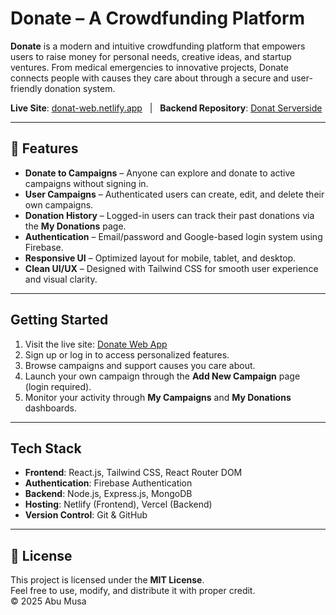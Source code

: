 #  Donate – A Crowdfunding Platform

**Donate** is a modern and intuitive crowdfunding platform that empowers users to raise money for personal needs, creative ideas, and startup ventures. From medical emergencies to innovative projects, Donate connects people with causes they care about through a secure and user-friendly donation system.

**Live Site**: [donat-web.netlify.app](https://donat-web.netlify.app/) &nbsp;&nbsp;|&nbsp;&nbsp;  **Backend Repository**: [Donat Serverside](https://github.com/abu-musa-dev/Donat-Serverside)

---

## 🚀 Features

-  **Donate to Campaigns** – Anyone can explore and donate to active campaigns without signing in.
-  **User Campaigns** – Authenticated users can create, edit, and delete their own campaigns.
-  **Donation History** – Logged-in users can track their past donations via the **My Donations** page.
- **Authentication** – Email/password and Google-based login system using Firebase.
- **Responsive UI** – Optimized layout for mobile, tablet, and desktop.
- **Clean UI/UX** – Designed with Tailwind CSS for smooth user experience and visual clarity.

---

##  Getting Started

1. Visit the live site: [Donate Web App](https://donat-web.netlify.app/)
2. Sign up or log in to access personalized features.
3. Browse campaigns and support causes you care about.
4. Launch your own campaign through the **Add New Campaign** page (login required).
5. Monitor your activity through **My Campaigns** and **My Donations** dashboards.

---

## Tech Stack

- **Frontend**: React.js, Tailwind CSS, React Router DOM  
- **Authentication**: Firebase Authentication  
- **Backend**: Node.js, Express.js, MongoDB  
- **Hosting**: Netlify (Frontend), Vercel (Backend)  
- **Version Control**: Git & GitHub  

---

## 📜 License

This project is licensed under the **MIT License**.  
Feel free to use, modify, and distribute it with proper credit.  
© 2025 Abu Musa
